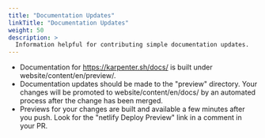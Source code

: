 ```yaml
---
title: "Documentation Updates"
linkTitle: "Documentation Updates"
weight: 50
description: >
  Information helpful for contributing simple documentation updates.
---
```


- Documentation for https://karpenter.sh/docs/ is built under website/content/en/preview/.
- Documentation updates should be made to the "preview" directory. Your changes will be promoted to website/content/en/docs/ by an automated process after the change has been merged.
- Previews for your changes are built and available a few minutes after you push. Look for the "netlify Deploy Preview" link in a comment in your PR.
